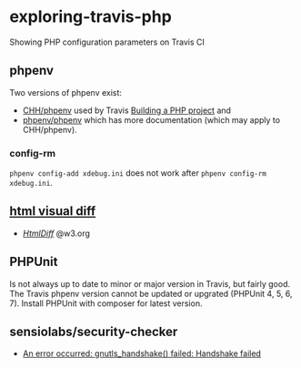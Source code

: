 # exploring-travis-php
Showing PHP configuration parameters on Travis CI

## phpenv
Two versions of phpenv exist:
* [CHH/phpenv](https://github.com/CHH/phpenv) used by Travis [Building a PHP project](https://docs.travis-ci.com/user/languages/php/) and
* [phpenv/phpenv](https://github.com/phpenv/phpenv) which has more documentation (which may apply to CHH/phpenv).

### config-rm
`phpenv config-add xdebug.ini` does not work after `phpenv config-rm xdebug.ini`.

## [html visual diff](https://www.google.com/search?q=html+visual+diff)
* *[HtmlDiff](https://www.w3.org/wiki/HtmlDiff)* @w3.org

## PHPUnit
Is not always up to date to minor or major version in Travis, but fairly good. The Travis phpenv version cannot be updated or upgrated (PHPUnit 4, 5, 6, 7). Install PHPUnit with composer for latest version.

## sensiolabs/security-checker
* [An error occurred: gnutls_handshake() failed: Handshake failed](https://github.com/sensiolabs/security-checker/issues/100)
